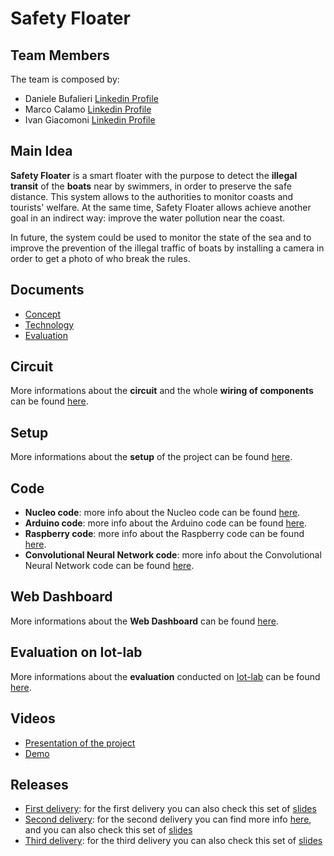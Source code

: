 # Safety Floater

## Team Members

The team is composed by:
- Daniele Bufalieri [Linkedin Profile](https://www.linkedin.com/in/daniele-bufalieri-4b245a121/)
- Marco Calamo  [Linkedin Profile](https://www.linkedin.com/in/marco-calamo-9766751a3/)
- Ivan Giacomoni [Linkedin Profile](https://www.linkedin.com/in/ivan-giacomoni-53100420a/)

## Main Idea

**Safety Floater** is a smart floater with the purpose to detect the **illegal transit** of the **boats** near by swimmers, in order to preserve the safe distance. This system allows to the authorities to monitor coasts and tourists' welfare. At the same time, Safety Floater allows achieve another goal in an indirect way: improve the water pollution near the coast.

In future, the system could be used to monitor the state of the sea and to improve the prevention of the illegal traffic of boats by installing a camera in order to get a photo of who break the rules.

## Documents

- [Concept](https://github.com/IlKaiser/IoT_Group-Project/blob/main/concept.md)
- [Technology](https://github.com/IlKaiser/IoT_Group-Project/blob/main/technology.md)
- [Evaluation](https://github.com/IlKaiser/IoT_Group-Project/blob/main/evaluation.md)

## Circuit

More informations about the **circuit** and the whole **wiring of components** can be found [here](https://github.com/IlKaiser/IoT_Group-Project/blob/main/circuit/README.md).

## Setup

More informations about the **setup** of the project can be found [here](https://github.com/IlKaiser/IoT_Group-Project/blob/main/setup.md).

## Code

- **Nucleo code**: more info about the Nucleo code can be found [here](https://github.com/IlKaiser/IoT_Group-Project/blob/main/nucleo_code/README.md).
- **Arduino code**: more info about the Arduino code can be found [here](https://github.com/IlKaiser/IoT_Group-Project/blob/main/arduino_code/README.md).
- **Raspberry code**: more info about the Raspberry code can be found [here](https://github.com/IlKaiser/IoT_Group-Project/blob/main/raspberry_code/Code.md).
- **Convolutional Neural Network code**: more info about the Convolutional Neural Network code can be found [here](https://github.com/IlKaiser/IoT_Group-Project/blob/main/ML/MR-SSD.md).

## Web Dashboard

More informations about the **Web Dashboard** can be found [here](https://github.com/IlKaiser/IoT_Group-Project/blob/main/dashboard/README.md).

## Evaluation on Iot-lab

More informations about the **evaluation** conducted on [Iot-lab](https://www.iot-lab.info/) can be found [here](https://github.com/IlKaiser/IoT_Group-Project/blob/main/evaluation/README.md).

## Videos

- [Presentation of the project](https://www.youtube.com/)
- [Demo](https://www.youtube.com/)

## Releases

- [First delivery](https://github.com/IlKaiser/IoT_Group-Project/releases/tag/1.0): for the first delivery you can also check this set of [slides](https://github.com/IlKaiser/IoT_Group-Project/blob/main/Safety%20floater.pptx)
- [Second delivery](https://github.com/IlKaiser/IoT_Group-Project/releases/tag/2.0): for the second delivery you can find more info [here](https://github.com/IlKaiser/IoT_Group-Project/blob/main/2nd_delivery.md), and you can also check this set of [slides](https://github.com/IlKaiser/IoT_Group-Project/blob/main/Safety%20floater_2nd_delivery.pptx)
- [Third delivery](https://github.com/IlKaiser/IoT_Group-Project/releases/tag/3.0): for the third delivery you can also check this set of [slides](https://github.com/IlKaiser/IoT_Group-Project/blob/main/Safety%20floater_final_delivery.pptx)
